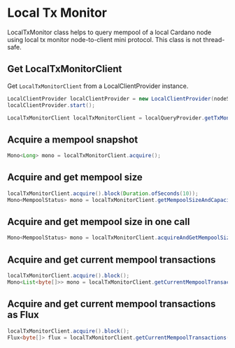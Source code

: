 # Local Tx Monitor

LocalTxMonitor class helps to query mempool of a local Cardano node using local tx monitor node-to-client mini protocol.
This class is not thread-safe. 

## Get LocalTxMonitorClient

Get ``LocalTxMonitorClient`` from a LocalClientProvider instance.

```java
LocalClientProvider localClientProvider = new LocalClientProvider(nodeSocketFile, protocolMagic);
localClientProvider.start();

LocalTxMonitorClient localTxMonitorClient = localQueryProvider.getTxMonitorClient();
```

## Acquire a mempool snapshot

```java
Mono<Long> mono = localTxMonitorClient.acquire();
```

## Acquire and get mempool size

```java
localTxMonitorClient.acquire().block(Duration.ofSeconds(10));
Mono<MempoolStatus> mono = localTxMonitorClient.getMempoolSizeAndCapacity();
```

## Acquire and get mempool size in one call

```java
Mono<MempoolStatus> mono = localTxMonitorClient.acquireAndGetMempoolSizeAndCapacity();
```

## Acquire and get current mempool transactions

```java
localTxMonitorClient.acquire().block();
Mono<List<byte[]>> mono = localTxMonitorClient.getCurrentMempoolTransactionsAsMono();
```

## Acquire and get current mempool transactions as Flux

```java
localTxMonitorClient.acquire().block();
Flux<byte[]> flux = localTxMonitorClient.getCurrentMempoolTransactions();
```
